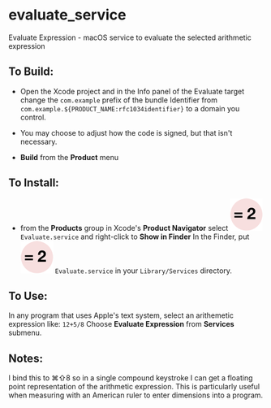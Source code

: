 # evaluate_service
Evaluate Expression - macOS service to evaluate the selected arithmetic expression

## To Build:

* Open the Xcode project and in the Info panel of the Evaluate target change the `com.example` prefix of the bundle Identifier from `com.example.${PRODUCT_NAME:rfc1034identifier}`  to a domain you control.

* You may choose to adjust how the code is signed, but that isn't necessary.

* **Build** from the **Product** menu

## To Install:

* from the **Products** group in Xcode's **Product Navigator** select ![](images/icon_64.png) `Evaluate.service` and right-click to **Show in Finder** In the Finder, put ![](images/icon_64.png)  `Evaluate.service` in your `Library/Services` directory.

## To Use:

In any program that uses Apple's text system, select an arithemetic expression like: `12+5/8`  Choose **Evaluate Expression** from **Services** submenu.

## Notes:

I bind this to ⌘⇧8 so in a single compound keystroke I can get a floating point representation of the arithmetic expression.
This is particularly useful when measuring with an American ruler to enter dimensions into a program.

